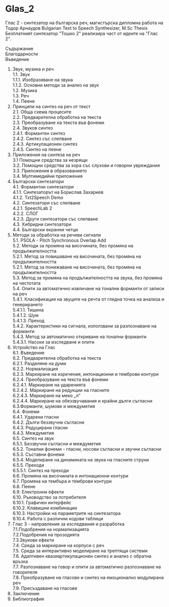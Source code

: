 # Glas_2
Глас 2 - синтезатор на българска реч, магистърска дипломна работа на Тодор Арнаудов
Bulgarian Text to Speech Synthesizer, M.Sc Thesis
Безплатният синтезатор "Тошко 2" реализира част от идеите на "Глас 2".

Съдържание<br/>
Благодарности<br/>
Въведение<br/>
1. Звук, музика и реч<br/>
1.1. Звук<br/>
1.1.1. Изобразяване на звука<br/>
1.1.2. Основни методи за анализ на звук<br/>
1.2. Музика<br/>
1.3. Реч<br/>
1.4. Пеене<br/>
2. Принципи на синтез на реч от текст<br/>
2.1. Обща схема процесите<br/>
2.2. Предварителна обработка на текста<br/>
2.3. Преобразуване на текста във фонеми<br/>
2.4. Звуков синтез<br/>
2.4.1. Формантен синтез<br/>
2.4.2. Синтез със слепване<br/>
2.4.3. Артикулационен синтез<br/>
2.4.5. Синтез на пеене<br/>
3. Приложения на синтеза на реч<br/>
3.1 Помощни средства за незрящи<br/>
3.2. Помощни средства за хора със слухови и говорни увреждания<br/>
3.3. Приложения в образованието<br/>
3.4. Мултимедийни приложения<br/>
4. Български синтезатори<br/>
4.1. Формантни синтезатори<br/>
4.1.1. Синтезаторът на Борислав Захариев<br/>
4.1.2. Txt2Speеch Demo<br/>
4.2. Синтезатори със слепване<br/>
4.2.1. SpeechLab 2<br/>
4.2.2. СЛОГ<br/>
4.2.3. Други синтезатори със слепване<br/>
4.3. Хибридни синтезатори<br/>
4.4. Български екранни четци<br/>
5. Методи за обработка на речеви сигнали<br/>
5.1. PSOLA - Pitch Synchronous Overlap Add<br/> 
5.2. Методи за промяна на височината, без промяна на продължителността<br/> 
5.2.1. Метод за повишаване на височината, без промяна на продължителността<br/>
5.2.1. Метод за понижаване на височината, без промяна на продължителността<br/>
5.3. Метод за промяна на продължителността на звука, без промяна на честотата<br/>
5.4. Опити за автоматично извличане на тонални форманти от записи на реч<br/>
5.4.1. Класификация на звуците на речта от гледна точка на анализа и генерирането<br/>
5.4.1.1. Тишина<br/>
5.4.1.2. Шум<br/>
5.4.1.3. Преход<br/>
5.4.2. Характеристики на сигнала, използвани за разпознаване на форманти<br/>
5.4.3. Метод за автоматично откриване на тонални форманти<br/>
5.4.3.1. Насоки за изследване и опити<br/>
6. Устройство на Глас<br/>
6.1. Въведение<br/>
6.2. Предварителна обработка на текста<br/>
6.2.1. Разделяне на думи<br/>
6.2.2. Нормализация<br/>
6.2.3. Маркиране на изречения, интонационни и темброви контури<br/>
6.2.4. Преобразуване на текста във фонеми<br/>
6.2.4.1. Маркиране на ударенията<br/>
6.2.4.2. Маркиране на редукции на гласните<br/>
6.2.4.3. Маркиране на меко „л”<br/>
6.2.4.4. Маркиране на обеззвучавания и крайни дълги съгласни<br/>
6.3.Форманти, шумове и междуметия<br/>
6.4. Фонеми<br/>
6.4.1. Ударени гласни<br/>
6.4.2. Дълги беззвучни съгласни<br/>
6.4.3. Редуцирани гласни<br/>
6.4.3. Междуметия<br/>
6.5. Синтез на звук<br/>
6.5.1. Беззвучни съгласни и междуметия<br/>
6.5.2. Тонални фонеми - гласни, носови съгласни и звучни съгласни<br/>
6.5.3. Съставни фонеми<br/>
6.5.4. Моделиране на динамиката на звука на гласните струни<br/>
6.5.5. Преходи<br/>
6.5.5.1. Синтез на преходи<br/>
6.6. Промяна на височината и интонационни контури<br/>
6.7. Промяна на тембъра и темброви контури<br/>
6.8. Пеене<br/>
6.9. Електронни ефекти<br/>
6.10. Ръководство за потребителя<br/>
6.10.1. Графичен интерфейс<br/>
6.10.2. Клавишни комбинации<br/>
6.10.3. Настройки на параметрите на синтезатора<br/>
6.10.4. Работа с различни кодови таблици<br/>
7. Глас 3 - направления за изследвания и разработка<br/>
7.1.Подобрения на нормализацията<br/>
7.2.Подобрения на прозодията<br/>
7.3.Звукови ефекти<br/>
7.4. Среда за маркиране на корпуси с реч<br/>
7.5. Среда за интерактивно моделиране на трептящи системи<br/>
7.6. Адаптивен квазиартикулационен синтез и анализ с обратна връзка<br/>
7.7. Разпознаване на говор и опити за автоматично разпознаване на говорителя<br/>
7.8. Преобразуване на гласове и синтез на емоционално модулирана реч<br/>
7.9. Пресъздаване на гласове<br/>
8. Заключение<br/>
9. Библиография<br/>
